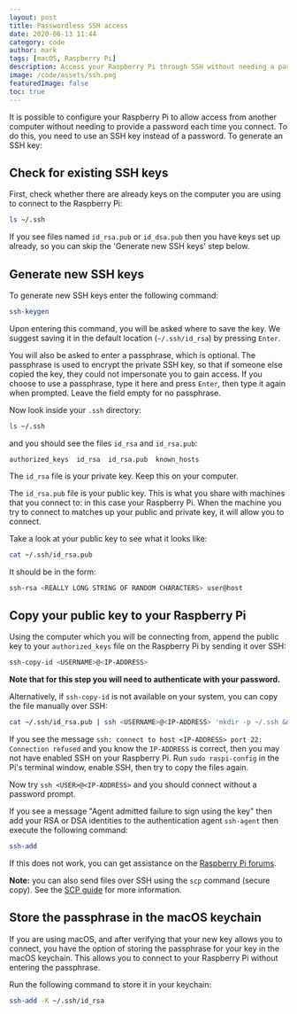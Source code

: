 ```yaml
---
layout: post
title: Passwordless SSH access
date: 2020-06-13 11:44
category: code
author: mark
tags: [macOS, Raspberry Pi]
description: Access your Raspberry Pi through SSH without needing a password
image: /code/assets/ssh.png
featuredImage: false
toc: true
---
```


It is possible to configure your Raspberry Pi to allow access from another computer without needing to provide a password each time you connect. To do this, you need to use an SSH key instead of a password. To generate an SSH key:

## Check for existing SSH keys

First, check whether there are already keys on the computer you are using to connect to the Raspberry Pi:

```bash
ls ~/.ssh
```

If you see files named `id_rsa.pub` or `id_dsa.pub` then you have keys set up already, so you can skip the 'Generate new SSH keys' step below.

## Generate new SSH keys

To generate new SSH keys enter the following command:

```bash
ssh-keygen
```

Upon entering this command, you will be asked where to save the key. We suggest saving it in the default location (`~/.ssh/id_rsa`) by pressing `Enter`.

You will also be asked to enter a passphrase, which is optional. The passphrase is used to encrypt the private SSH key, so that if someone else copied the key, they could not impersonate you to gain access. If you choose to use a passphrase, type it here and press `Enter`, then type it again when prompted. Leave the field empty for no passphrase.

Now look inside your `.ssh` directory:

```bash
ls ~/.ssh
```

and you should see the files `id_rsa` and `id_rsa.pub`:

```
authorized_keys  id_rsa  id_rsa.pub  known_hosts
```

The `id_rsa` file is your private key. Keep this on your computer.

The `id_rsa.pub` file is your public key. This is what you share with machines that you connect to: in this case your Raspberry Pi. When the machine you try to connect to matches up your public and private key, it will allow you to connect.

Take a look at your public key to see what it looks like:

```bash
cat ~/.ssh/id_rsa.pub
```

It should be in the form:

```bash
ssh-rsa <REALLY LONG STRING OF RANDOM CHARACTERS> user@host
```

<a name="copy-your-public-key-to-your-raspberry-pi"></a>
## Copy your public key to your Raspberry Pi


Using the computer which you will be connecting from, append the public key to your `authorized_keys` file on the Raspberry Pi by sending it over SSH:

```bash
ssh-copy-id <USERNAME>@<IP-ADDRESS>
```

**Note that for this step you will need to authenticate with your password.**

Alternatively, if `ssh-copy-id` is not available on your system, you can copy the file manually over SSH:

```bash
cat ~/.ssh/id_rsa.pub | ssh <USERNAME>@<IP-ADDRESS> 'mkdir -p ~/.ssh && cat >> ~/.ssh/authorized_keys'
```

If you see the message `ssh: connect to host <IP-ADDRESS> port 22: Connection refused` and you know the `IP-ADDRESS` is correct, then you may not have enabled SSH on your Raspberry Pi. Run `sudo raspi-config` in the Pi's terminal window, enable SSH, then try to copy the files again.

Now try `ssh <USER>@<IP-ADDRESS>` and you should connect without a password prompt.

If you see a message "Agent admitted failure to sign using the key" then add your RSA or DSA identities to the authentication agent `ssh-agent` then execute the following command:

```bash
ssh-add
```

If this does not work, you can get assistance on the [Raspberry Pi forums](https://www.raspberrypi.org/forums/).

**Note:** you can also send files over SSH using the `scp` command (secure copy). See the [SCP guide](scp.md) for more information.

## Store the passphrase in the macOS keychain

If you are using macOS, and after verifying that your new key allows you to connect, you have the option of storing the passphrase for your key in the macOS keychain. This allows you to connect to your Raspberry Pi without entering the passphrase.

Run the following command to store it in your keychain:

```bash
ssh-add -K ~/.ssh/id_rsa
```
